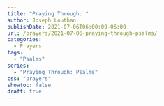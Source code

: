 ```yaml
---
title: "Praying Through: "
author: Joseph Louthan
publishDate: 2021-07-06T06:00:00-06:00
url: /prayers/2021-07-06-praying-through-psalms/
categories:
  - Prayers
tags:
  - "Psalms"
series:
  - "Praying Through: Psalms"
css: "prayers"
showtoc: false
draft: true
---
```

<div style="font-variant: small-caps;">

</div>

```text

```
